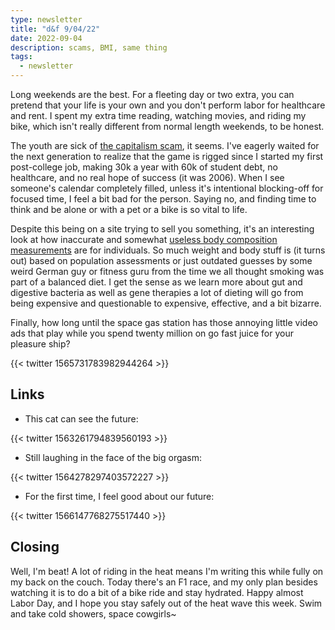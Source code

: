 ```yaml
---
type: newsletter
title: "d&f 9/04/22"
date: 2022-09-04
description: scams, BMI, same thing
tags:
  - newsletter
---
```


Long weekends are the best. For a fleeting day or two extra, you can pretend that your life is your own and you don't perform labor for healthcare and rent. I spent my extra time reading, watching movies, and riding my bike, which isn't really different from normal length weekends, to be honest.

The youth are sick of [the capitalism scam](https://web.archive.org/web/20220725193801/https://www.nytimes.com/2022/07/07/opinion/work-busy-trap-millennials.html), it seems. I've eagerly waited for the next generation to realize that the game is rigged since I started my first post-college job, making 30k a year with 60k of student debt, no healthcare, and no real hope of success (it was 2006). When I see someone's calendar completely filled, unless it's intentional blocking-off for focused time, I feel a bit bad for the person. Saying no, and finding time to think and be alone or with a pet or a bike is so vital to life.

Despite this being on a site trying to sell you something, it's an interesting look at how inaccurate and somewhat [useless body composition measurements](https://macrofactorapp.com/body-composition/) are for individuals. So much weight and body stuff is (it turns out) based on population assessments or just outdated guesses by some weird German guy or fitness guru from the time we all thought smoking was part of a balanced diet. I get the sense as we learn more about gut and digestive bacteria as well as gene therapies a lot of dieting will go from being expensive and questionable to expensive, effective, and a bit bizarre.

Finally, how long until the space gas station has those annoying little video ads that play while you spend twenty million on go fast juice for your pleasure ship?

{{< twitter 1565731783982944264 >}}

## Links

- This cat can see the future:

{{< twitter 1563261794839560193 >}}

- Still laughing in the face of the big orgasm:

{{< twitter 1564278297403572227 >}}

- For the first time, I feel good about our future:

{{< twitter 1566147768275517440 >}}

## Closing

Well, I'm beat! A lot of riding in the heat means I'm writing this while fully on my back on the couch. Today there's an F1 race, and my only plan besides watching it is to do a bit of a bike ride and stay hydrated. Happy almost Labor Day, and I hope you stay safely out of the heat wave this week. Swim and take cold showers, space cowgirls~